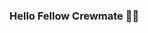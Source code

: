 ### Hello Fellow Crewmate :fist_right::fist_left:

<!--
**ukirdeomkar/ukirdeomkar** is a ✨ _special_ ✨ repository because its `README.md` (this file) appears on your GitHub profile.

### :cowboy_hat_face: Omkar Ukirde welcomes you

- :man_technologist: Full Stack Web developer
- :cowboy_hat_face: Flutter Enthusiast.
- :sunglasses: Looking forward to contribute to open-source projects.

- :necktie: Technologies I use currently:
|<a href="" ><img src="https://i.imgur.com/t9qP4pO.png" width="40px" height="40px" title="Flutter"></a>
|<a href="" ><img src="https://upload.wikimedia.org/wikipedia/commons/7/7e/Dart-logo.png" width="40px" height="40px" title="Dart"></a>
|<a href="" ><img src="http://assets.stickpng.com/images/58481791cef1014c0b5e4994.png" width="40px" height="40px" title="PHP"></a>
|<a href="" ><img src="https://pngimg.com/uploads/mysql/mysql_PNG35.png" width="40px" height="40px" title="MySQL"></a>
|<a href="" ><img src="https://brandslogos.com/wp-content/uploads/thumbs/bootstrap-logo-vector.svg" width="40px" height="40px" title="BootStrap"></a>
|<a href="" ><img src="https://cdn.freebiesupply.com/logos/large/2x/logo-javascript-logo-png-transparent.png" width="40px" height="40px" title="Javascript"></a>
|<a href="" ><img src="https://cdn.iconscout.com/icon/free/png-512/c-programming-569564.png" width="40px" height="40px" title="C"></a>
|<a href="" ><img src="https://brandslogos.com/wp-content/uploads/thumbs/c-logo-vector.svg" width="40px" height="40px" title="C++"></a>
|<a href="" ><img src="https://cdn.freebiesupply.com/logos/large/2x/css3-logo-png-transparent.png" width="40px" height="40px" title="CSS"></a>
|<a href="" ><img src="http://assets.stickpng.com/thumbs/5847f5bdcef1014c0b5e489c.png" width="40px" height="40px" title="HTML"></a>
|
| --- | --- | --- | --- | --- | --- | --- | --- |



